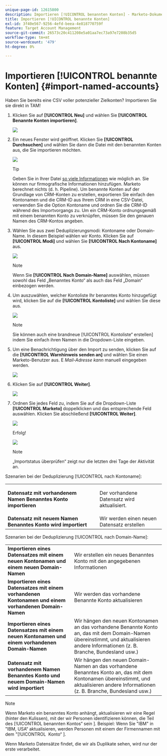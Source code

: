```yaml
---
unique-page-id: 12615800
description: Importieren [!UICONTROL benannten Konten] - Marketo-Dokumente - Produktdokumentation
title: Importieren [!UICONTROL benannte Konten]
exl-id: 3f40e567-9256-4efd-beea-4e818770759f
feature: Target Account Management
source-git-commit: 26573c20c411208e5a01aa7ec73a97e7208b35d5
workflow-type: tm+mt
source-wordcount: '479'
ht-degree: 0%

---
```


# Importieren [!UICONTROL benannte Konten] {#import-named-accounts}

Haben Sie bereits eine CSV voller potenzieller Zielkonten? Importieren Sie sie direkt in TAM!

1. Klicken Sie auf **[!UICONTROL Neu]** und wählen Sie **[!UICONTROL Benannte Konten importieren]**.

   ![](assets/inaone.png)

1. Ein neues Fenster wird geöffnet. Klicken Sie **[!UICONTROL Durchsuchen]** und wählen Sie dann die Datei mit den benannten Konten aus, die Sie importieren möchten.

   ![](assets/inatwo.png)

   >[!TIP]
   >
   >Geben Sie in Ihrer Datei [so viele Informationen](/help/marketo/product-docs/target-account-management/target/named-accounts/named-account-overview.md#named-account-attributes) wie möglich an. Sie können nur firmografische Informationen hinzufügen. Marketo berechnet nichts (d. h. Pipeline). Um benannte Konten auf der Grundlage von CRM-Konten zu erstellen, exportieren Sie einfach den Kontonamen und die CRM-ID aus Ihrem CRM in eine CSV-Datei, verwenden Sie die Option Kontoname und ordnen Sie die CRM-ID während des Importvorgangs zu. Um ein CRM-Konto ordnungsgemäß mit einem benannten Konto zu verknüpfen, müssen Sie den genauen Namen des CRM-Kontos angeben.

1. Wählen Sie aus zwei Deduplizierungsmodi: Kontoname oder Domain-Name. In diesem Beispiel wählen wir Konto. Klicken Sie auf **[!UICONTROL Modi]** und wählen Sie **[!UICONTROL Nach Kontoname]** aus.

   ![](assets/inathree.png)

   >[!NOTE]
   >
   >Wenn Sie **[!UICONTROL Nach Domain-Name]** auswählen, müssen sowohl das Feld „Benanntes Konto“ als auch das Feld „Domain“ einbezogen werden.

1. Um auszuwählen, welcher Kontoliste Ihr benanntes Konto hinzugefügt wird, klicken Sie auf die **[!UICONTROL Kontoliste]** und wählen Sie diese aus.

   ![](assets/inafour.png)

   >[!NOTE]
   >
   >Sie können auch eine brandneue [!UICONTROL Kontoliste“ erstellen] indem Sie einfach ihren Namen in die Dropdown-Liste eingeben.

1. Um eine Benachrichtigung über den Import zu senden, klicken Sie auf die **[!UICONTROL Warnhinweis senden an]** und wählen Sie einen Marketo-Benutzer aus. E _Mail-Adresse kann_ manuell eingegeben werden.

   ![](assets/inafive-2.png)

1. Klicken Sie auf **[!UICONTROL Weiter]**.

   ![](assets/inasix-2.png)

1. Ordnen Sie jedes Feld zu, indem Sie auf die Dropdown-Liste **[!UICONTROL Marketo]** doppelklicken und das entsprechende Feld auswählen. Klicken Sie abschließend **[!UICONTROL Weiter]**.

   ![](assets/inaseven.png)

   Erfolg!

   ![](assets/inanine.png)

   >[!NOTE]
   >
   >„Importstatus überprüfen“ zeigt nur die letzten drei Tage der Aktivität an.

Szenarien bei der Deduplizierung [!UICONTROL nach Kontoname]:

<table>
 <tbody>
  <tr>
   <td><strong>Datensatz mit vorhandenem Namen <span class="uicontrol">Benanntes Konto</span> importieren</strong></td>
   <td><p>Der vorhandene Datensatz wird aktualisiert.</p></td>
  </tr>
  <tr>
   <td><strong>Datensatz mit neuem Namen <span class="uicontrol">Benanntes Konto</span> wird importiert</strong></td>
   <td>Wir werden einen neuen Datensatz erstellen</td>
  </tr>
 </tbody>
</table>

Szenarien bei der Deduplizierung [!UICONTROL nach Domain-Name]:

<table>
 <tbody>
  <tr>
   <td><strong>Importieren eines Datensatzes mit einem neuen Kontonamen und einem neuen Domain-Namen</strong></td>
   <td>Wir erstellen ein neues <span class="uicontrol">Benanntes Konto</span> mit den angegebenen Informationen</td>
  </tr>
  <tr>
   <td><strong>Importieren eines Datensatzes mit einem vorhandenen Kontonamen und einem vorhandenen Domain-Namen</strong></td>
   <td>Wir werden das vorhandene <span class="uicontrol">Benannte Konto</span> aktualisieren</td>
  </tr>
   <tr>
   <td><strong>Importieren eines Datensatzes mit einem neuen Kontonamen und einem vorhandenen Domain-Namen</strong></td>
   <td>Wir hängen den neuen Kontonamen an das vorhandene <span class="uicontrol">Benannte Konto</span> an, das mit dem Domain-Namen übereinstimmt, und aktualisieren andere Informationen (z. B. Branche, Bundesland usw.)</td>
  </tr>
  <tr>
   <td><strong>Datensatz mit vorhandenem Namen <span class="uicontrol">Benanntes Konto</span> und neuem Domain-Namen wird importiert</strong></td>
   <td>Wir hängen den neuen Domain-Namen an das vorhandene <span class="uicontrol">Benanntes Konto</span> an, das mit dem Kontonamen übereinstimmt, und aktualisieren andere Informationen (z. B. Branche, Bundesland usw.)</td>
  </tr>
 </tbody>
</table>

>[!NOTE]
>
>Wenn Marketo ein benanntes Konto anhängt, aktualisieren wir eine Regel (hinter den Kulissen), mit der wir Personen identifizieren können, die Teil des [!UICONTROL benannten Kontos“ sein &#x200B;]. Beispiel: Wenn Sie &quot;IBM&quot; in &quot;IBM, USA“ aktualisieren, werden Personen mit einem der Firmennamen mit dem &quot;[!UICONTROL &#x200B; Konto“ &#x200B;].

Wenn Marketo Datensätze findet, die wir als Duplikate sehen, wird nur der erste verarbeitet.
